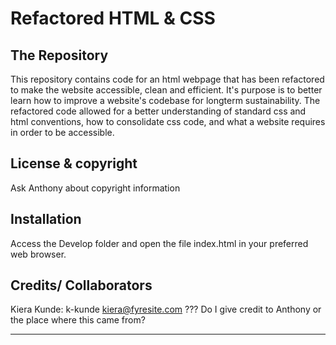 # Refactored HTML & CSS

## The Repository

This repository contains code for an html webpage that has been refactored to make the website accessible, clean and efficient. It's purpose is to better learn how to improve a website's codebase for longterm sustainability. The refactored code allowed for a better understanding of standard css and html conventions, how to consolidate css code, and what a website requires in order to be accessible.

## License & copyright

Ask Anthony about copyright information

## Installation

Access the Develop folder and open the file index.html in your preferred web browser.

## Credits/ Collaborators

Kiera Kunde: k-kunde <kiera@fyresite.com>
??? Do I give credit to Anthony or the place where this came from?


---